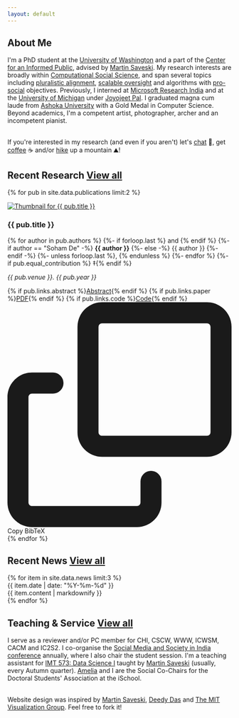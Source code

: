 ```yaml
---
layout: default
---
```


## About Me

I'm a PhD student at the <a href="https://www.washington.edu">University of Washington</a> and a part of the <a href="https://www.cip.uw.edu">Center for an Informed Public</a>, advised by <a href="https://faculty.washington.edu/msaveski">Martin Saveski</a>. My research interests are broadly within <a href="https://www.science.org/doi/10.1126/science.1167742">Computational Social Science</a>, and span several topics including <a href="https://dl.acm.org/doi/10.5555/3692070.3693952">pluralistic alignment</a>, <a href="https://arxiv.org/pdf/1606.06565">scalable oversight</a> and algorithms with <a href="https://humancompatible.ai/news/2024/01/18/the-prosocial-ranking-challenge-60000-in-prizes-for-better-social-media-algorithms/">pro-social</a> objectives. Previously, I interned at <a href="https://www.microsoft.com/en-us/research/lab/microsoft-research-india/">Microsoft Research India</a> and at the <a href="https://umich.edu/">University of Michigan</a> under <a href="https://joyojeet.people.si.umich.edu/">Joyojeet Pal</a>. I graduated magna cum laude from <a href="https://www.ashoka.edu.in/">Ashoka University</a> with a Gold Medal in Computer Science. Beyond academics, I'm a competent artist, photographer, archer and an incompetent pianist.<br/><br/>

If you're interested in my research (and even if you aren't) let's <a href="mailto:sohamde@uw.edu">chat</a> 💬, get <a href="https://www.corner.inc/list/f8e4fe28-926d-4c2d-8205-aba38ec232c0">coffee</a>  ☕ and/or <a href="https://www.corner.inc/list/e95b5dee-3a77-4c01-b562-9b9d0417e5c8">hike</a> up a mountain ⛰️! 


## Recent Research <a href="/research" class="link-button">View all</a>

{% for pub in site.data.publications limit:2 %}
<div class="publication">
    <div class="pub-thumbnail">
        <a href="/papers/{{ pub.title | slugify }}">
            <img src="{{ pub.thumbnail }}" alt="Thumbnail for {{ pub.title }}">
        </a>
    </div>
    <div class="pub-content">
        <h3>{{ pub.title }}</h3>
        <p class="authors">
            {% for author in pub.authors %}
                {%- if forloop.last %} and {% endif %}
                {%- if author == "Soham De" -%}
                    <strong>{{ author }}</strong>
                {%- else -%}
                    {{ author }}
                {%- endif -%}
                {%- unless forloop.last %}, {% endunless %}
            {%- endfor %}
            {%- if pub.equal_contribution %} ‡{% endif %}
        </p>
        <p class="venue"><em>{{ pub.venue }}. {{ pub.year }}</em></p>
        <div class="pub-links">
            {% if pub.links.abstract %}<a href="{{ pub.links.abstract }}">Abstract</a>{% endif %}
            {% if pub.links.paper %}<a href="{{ pub.links.paper }}">PDF</a>{% endif %}
            {% if pub.links.code %}<a href="{{ pub.links.code }}">Code</a>{% endif %}
            <a class="bibtex-btn" data-bibtex="{{ pub.bibtex | default: 'No BibTeX available' }}">
                <svg class="copy-icon" viewBox="0 0 16 16" fill="currentColor">
                    <path d="M0 6.75C0 5.784.784 5 1.75 5h1.5a.75.75 0 010 1.5h-1.5a.25.25 0 00-.25.25v7.5c0 .138.112.25.25.25h7.5a.25.25 0 00.25-.25v-1.5a.75.75 0 011.5 0v1.5A1.75 1.75 0 019.25 16h-7.5A1.75 1.75 0 010 14.25v-7.5z"/>
                    <path d="M5 1.75C5 .784 5.784 0 6.75 0h7.5C15.216 0 16 .784 16 1.75v7.5A1.75 1.75 0 0114.25 11h-7.5A1.75 1.75 0 015 9.25v-7.5zm1.75-.25a.25.25 0 00-.25.25v7.5c0 .138.112.25.25.25h7.5a.25.25 0 00.25-.25v-7.5a.25.25 0 00-.25-.25h-7.5z"/>
                </svg>
                Copy BibTeX
            </a>
        </div>
    </div>
</div>
{% endfor %}

## Recent News <a href="/news" class="link-button">View all</a>

<div class="news-list">
    {% for item in site.data.news limit:3 %}
        <div class="news-item">
            <div class="news-date">{{ item.date | date: "%Y-%m-%d" }}</div>
            <div class="news-content">{{ item.content | markdownify }}</div>
        </div>
    {% endfor %}
</div>

## Teaching & Service <a href="/teaching" class="link-button">View all</a>

I serve as a reviewer and/or PC member for CHI, CSCW, WWW, ICWSM, CACM and IC2S2. I co-organise the <a href="https://joyojeet.people.si.umich.edu/influencers.htm">Social Media and Society in India conference</a> annually, where I also chair the student session. I'm a teaching assistant for <a href="https://www.washington.edu/students/crscat/imt.html#imt573">IMT 573: Data Science I</a> taught by <a href="https://faculty.washington.edu/msaveski">Martin Saveski</a> (usually, every Autumn quarter). <a href="https://ameliadogan.github.io/">Amelia</a> and I are the Social Co-Chairs for the Doctoral Students' Association at the iSchool.<br/><br/>

Website design was inspired by <a href="https://faculty.washington.edu/msaveski">Martin Saveski</a>, <a href="https://debarghyadas.com/">Deedy Das</a> and <a href="https://vis.csail.mit.edu/">The MIT Visualization Group</a>. Feel free to fork it!


